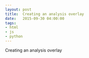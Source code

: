 ```yaml
---
layout: post
title:  Creating an analysis overlay
date:   2015-09-30 04:00:00
tags:
- html
- js
- python
---
```


Creating an analysis overlay
